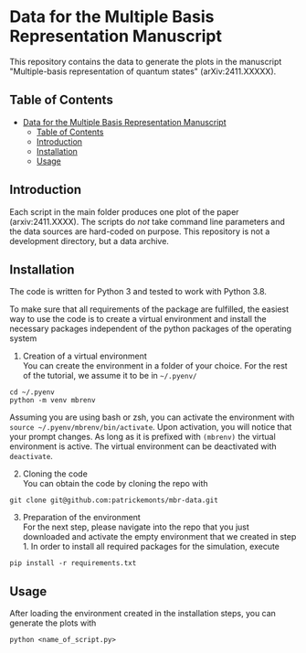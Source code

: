 # Data for the Multiple Basis Representation Manuscript

This repository contains the data to generate the plots in the manuscript "Multiple-basis representation of quantum states" (arXiv:2411.XXXXX).

## Table of Contents

- [Data for the Multiple Basis Representation Manuscript](#data-for-the-multiple-basis-representation-manuscript)
  - [Table of Contents](#table-of-contents)
  - [Introduction](#introduction)
  - [Installation](#installation)
  - [Usage](#usage)

## Introduction

Each script in the main folder produces one plot of the paper (arxiv:2411.XXXX).
The scripts do *not* take command line parameters and the data sources are hard-coded on purpose.
This repository is not a development directory, but a data archive.

## Installation

The code is written for Python 3 and tested to work with Python 3.8.

To make sure that all requirements of the package are fulfilled, the easiest way to use the code is to create a virtual environment and install the necessary packages independent of the python packages of the operating system

1. Creation of a virtual environment  
You can create the environment in a folder of your choice. 
For the rest of the tutorial, we assume it to be in `~/.pyenv/`
```
cd ~/.pyenv
python -m venv mbrenv
```
Assuming you are using bash or zsh, you can activate the environment with `source ~/.pyenv/mbrenv/bin/activate`.
Upon activation, you will notice that your prompt changes.
As long as it is prefixed with `(mbrenv)` the virtual environment is active.
The virtual environment can be deactivated with `deactivate`.

2. Cloning the code  
You can obtain the code by cloning the repo with
```
git clone git@github.com:patrickemonts/mbr-data.git
```

3. Preparation of the environment  
For the next step, please navigate into the repo that you just downloaded and activate the empty environment that we created in step 1.
In order to install all required packages for the simulation, execute
```
pip install -r requirements.txt
```

## Usage

After loading the environment created in the installation steps, you can generate the plots with
```
python <name_of_script.py>
```
